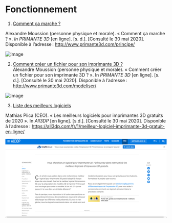 # Fonctionnement

1. [Comment ça marche ?](http://www.primante3d.com/principe/)  

Alexandre Moussion (personne physique et morale). « Comment ça marche ? ». _In PRIMANTE 3D_ [en ligne]. [s. d.]. [Consulté le 30 mai 2020]. Disponible à l’adresse : http://www.primante3d.com/principe/  

![image](images/3dcommentçamarche.png)

2. [Comment créer un fichier pour son imprimante 3D ?](http://www.primante3d.com/modeliser/)   
  Alexandre Moussion (personne physique et morale). « Comment créer un fichier pour son imprimante 3D ? ». In _PRIMANTE 3D_ [en ligne]. [s. d.]. [Consulté le 30 mai 2020]. Disponible à l’adresse : http://www.primante3d.com/modeliser/  

![image](images/3dcréerfichier.png)

3. [Liste des meilleurs logiciels](https://all3dp.com/fr/1/meilleur-logiciel-imprimante-3d-gratuit-en-ligne/)  

Mathias Plica (CEO). « Les meilleurs logiciels pour imprimantes 3D gratuits de 2020 ». In _All3DP_ [en ligne]. [s.d.]. [Consulté le 30 mai 2020]. Disponible à l’adresse : https://all3dp.com/fr/1/meilleur-logiciel-imprimante-3d-gratuit-en-ligne/  

![image](images/3dlistelogiciels.png)
